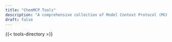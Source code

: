 ```yaml
---
title: "ChemMCP Tools"
description: "A comprehensive collection of Model Context Protocol (MCP) servers for various use cases. These servers enable AI models to securely interact with different services and data sources."
draft: false
---
```


<!-- <div class="mb-10">
A comprehensive collection of Model Context Protocol (MCP) servers for various use cases. These servers enable AI models to securely interact with different services and data sources.
</div> -->

{{< tools-directory >}} 